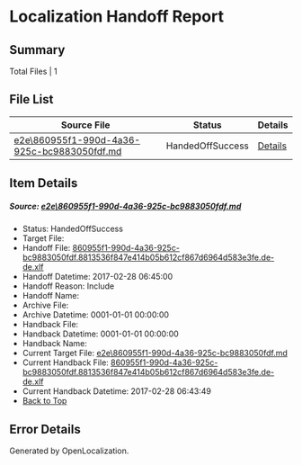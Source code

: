# <a name='report-top'></a> Localization Handoff Report

## Summary
 Total Files | 1

## File List
 Source File | Status | Details 
 ----------- | ------ | ------- 
 [e2e\860955f1-990d-4a36-925c-bc9883050fdf.md](https://github.com/OpenLocalizationTestOrg/ol-test4/blob/975d7889c92ba68a378c1c1bedc84d19c0d901c0/e2e/860955f1-990d-4a36-925c-bc9883050fdf.md) | HandedOffSuccess | [Details](#695e6b75dd5c3a0d72693727a10f85161fc510299)

## Item Details
##### <a name='695e6b75dd5c3a0d72693727a10f85161fc510299'></a> Source: [e2e\860955f1-990d-4a36-925c-bc9883050fdf.md](https://github.com/OpenLocalizationTestOrg/ol-test4/blob/975d7889c92ba68a378c1c1bedc84d19c0d901c0/e2e/860955f1-990d-4a36-925c-bc9883050fdf.md)
* Status: HandedOffSuccess
* Target File: 
* Handoff File: [860955f1-990d-4a36-925c-bc9883050fdf.8813536f847e414b05b612cf867d6964d583e3fe.de-de.xlf](https://github.com/OpenLocalizationTestOrg/ol-test4-handoff/blob/f64a6c1f2c0494136a1e0d2160eb5ff1c7d02cc0/ol-handoff/OpenLocalizationTestOrg/ol-test4-dede/xinjiang/ht/860955f1-990d-4a36-925c-bc9883050fdf.8813536f847e414b05b612cf867d6964d583e3fe.de-de.xlf)
* Handoff Datetime: 2017-02-28 06:45:00
* Handoff Reason: Include
* Handoff Name: 
* Archive File: 
* Archive Datetime: 0001-01-01 00:00:00
* Handback File: 
* Handback Datetime: 0001-01-01 00:00:00
* Handback Name: 
* Current Target File: [e2e\860955f1-990d-4a36-925c-bc9883050fdf.md](https://github.com/OpenLocalizationTestOrg/ol-test4-dede/blob/b8960d4b2b2dc8efc0fa00b956d6c9443d6c3fa2/e2e/860955f1-990d-4a36-925c-bc9883050fdf.md)
* Current Handback File: [860955f1-990d-4a36-925c-bc9883050fdf.8813536f847e414b05b612cf867d6964d583e3fe.de-de.xlf](https://github.com/OpenLocalizationTestOrg/ol-test4-handback/blob/01451435f0f98f778f1b0f122fb2a5fc56ebaa58/ol-handback/OpenLocalizationTestOrg/ol-test4-dede/xinjiang/ht/860955f1-990d-4a36-925c-bc9883050fdf.8813536f847e414b05b612cf867d6964d583e3fe.de-de.xlf)
* Current Handback Datetime: 2017-02-28 06:43:49
* [Back to Top](#report-top)


## Error Details

Generated by OpenLocalization.
